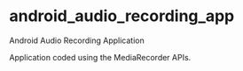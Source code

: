 # android_audio_recording_app
Android Audio Recording Application


Application coded using the MediaRecorder APIs.

